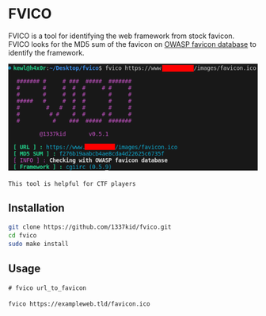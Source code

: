 # FVICO
FVICO is a tool for identifying the web framework from stock favicon.<br>
FVICO looks for the MD5 sum of the favicon on [OWASP favicon database](https://wiki.owasp.org/index.php/OWASP_favicon_database)
 to identify the framework.

![](sc.png)

`This tool is helpful for CTF players`

## Installation
```bash
git clone https://github.com/1337kid/fvico.git
cd fvico
sudo make install
```
## Usage
```
# fvico url_to_favicon

fvico https://exampleweb.tld/favicon.ico
```

